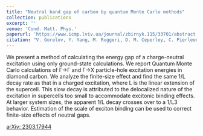 ```yaml
---
title: "Neutral band gap of carbon by quantum Monte Carlo methods"
collection: publications
excerpt: ''
venue: 'Cond. Matt. Phys.'
paperurl: 'https://www.icmp.lviv.ua/journal/zbirnyk.115/33701/abstract.html'
citation: "V. Gorelov, Y. Yang, M. Ruggeri, D. M. Ceperley, C. Pierleoni, M. Holzmann, &quot;Neutral band gap of carbon by quantum Monte Carlo methods, &quot; <i>Cond. Matt. Phys.</i> <b>26</b>, 33701 (2023)."
---
```

We present a method of calculating the energy gap of a charge-neutral excitation using only ground-state calculations. We report Quantum Monte Carlo calculations of Γ→Γ and Γ→X particle-hole excitation energies in diamond carbon. We analyze the finite-size effect and find the same 1/L decay rate as that in a charged excitation, where L is the linear extension of the supercell. This slow decay is attributed to the delocalized nature of the excitation in supercells too small to accommodate excitonic binding effects. At larger system sizes, the apparent 1/L decay crosses over to a 1/L3 behavior. Estimation of the scale of exciton binding can be used to correct finite-size effects of neutral gaps. 

[arXiv: 2303.17944](https://arxiv.org/abs/2303.17944)